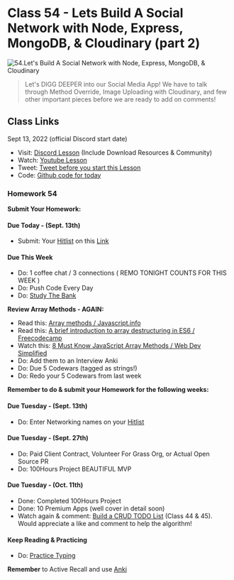 # Class 54 - Lets Build A Social Network with Node, Express, MongoDB, & Cloudinary (part 2)

![54.Let's Build A Social Network with Node, Express, MongoDB, & Cloudinary](https://cdn.hashnode.com/res/hashnode/image/upload/v1676743057748/FGzCtflvW.png?auto=compress)

> Let's DIGG DEEPER into our Social Media App! We have to talk through Method Override, Image Uploading with Cloudinary, and few other important pieces before we are ready to add on comments!

## Class Links

Sept 13, 2022 (official Discord start date)

- Visit: [Discord Lesson](https://discord.com/channels/735923219315425401/738891289071714388/1019359726028464148) (Include Download Resources & Community)
- Watch: [Youtube Lesson](https://youtu.be/xsKGlEemTAo)
- Tweet: [Tweet before you start this Lesson](https://twitter.com/leonnoel/status/1569467339028201474)
- Code: [Github code for today](https://github.com/100devs/binary-upload-boom)

### Homework 54

**Submit Your Homework:**

#### Due Today - (Sept. 13th)

- Submit: Your [Hitlist](https://docs.google.com/spreadsheets/d/1Be-6gYvrfi8l-M0RnObzdysRIG7N7Yyu6rIF0OHw0Q4/edit?usp=sharing) on this [Link](https://forms.gle/8qWjZSihPaG5uyHX8)

#### Due This Week

- Do: 1 coffee chat / 3 connections ( REMO TONIGHT COUNTS FOR THIS WEEK )
- Do: Push Code Every Day
- Do: [Study The Bank](https://docs.google.com/document/d/1p7DhCsLOMMybYfePWLlD1-_8KU20zkBoArH4pnW1o3c)

**Review Array Methods - AGAIN:**

- Read this: [Array methods / Javascript.info](https://javascript.info/array-methods)
- Read this: [A brief introduction to array destructuring in ES6 / Freecodecamp](https://www.freecodecamp.org/news/array-destructuring-in-es6-30e398f21d10/)
- Watch this: [8 Must Know JavaScript Array Methods / Web Dev Simplified](https://youtu.be/R8rmfD9Y5-c)
- Do: Add them to an Interview Anki
- Do: Due 5 Codewars (tagged as strings!)
- Do: Redo your 5 Codewars from last week

**Remember to do & submit your Homework for the following weeks:**

#### Due Tuesday - (Sept. 13th)

- Do: Enter Networking names on your [Hitlist](https://docs.google.com/spreadsheets/d/1Be-6gYvrfi8l-M0RnObzdysRIG7N7Yyu6rIF0OHw0Q4/edit?usp=sharing)

#### Due Tuesday - (Sept. 27th)

- Do: Paid Client Contract, Volunteer For Grass Org, or Actual Open Source PR
- Do: 100Hours Project BEAUTIFUL MVP

#### Due Tuesday - (Oct. 11th)

- Done: Completed 100Hours Project
- Done: 10 Premium Apps (well cover in detail soon)
- Watch again & comment: [Build a CRUD TODO List](https://youtu.be/jZ-kmmgi_d0) (Class 44 & 45). Would appreciate a like and comment to help the algorithm!

#### Keep Reading & Practicing

- Do: [Practice Typing](https://www.keybr.com/)

**Remember** to Active Recall and use [Anki](https://apps.ankiweb.net/)
